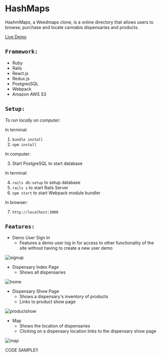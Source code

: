 # HashMaps

HashmMaps, a Weedmaps clone, is a online directory that allows users to browse, purchase and locate cannabis dispensaries and products.

[Live Demo](https://hash-maps.herokuapp.com/#/)

## `Framework:`
* Ruby
* Rails
* React.js
* Redux.js
* PostgresSQL
* Webpack
* Amazon AWS S3

## `Setup:`
*To run locally on computer:*

In terminal:

1. `bundle install`
2. `npm install`

In computer:

3. Start PostgreSQL to start database

In terminal: 

4. `rails db:setup` to setup database 
5. `rails s` to start Rails Server 
6. `npm start` to start Webpack module bundler

In browser: 

7. `http://localhost:3000`

## `Features:`
* Demo User Sign In
  * Features a demo user log in for access to other functionality of the site without having to create a new user
demo

![signup](https://user-images.githubusercontent.com/76984497/129398668-f497ab92-70fd-48cf-bbed-4fb782101c4e.gif "User Sign In")

* Dispensary Index Page
  * Shows all dispensaries

![home](https://user-images.githubusercontent.com/76984497/129398659-a0a84a3f-1a3c-4dd7-a37b-aae58e3b1e3b.gif "Home Page")

* Dispensary Show Page
  * Shows a dispensary's inventory of products
  * Links to product show page

![productshow](https://user-images.githubusercontent.com/76984497/129398670-c0e98ddf-643a-4bda-b0a1-03396c4def47.gif "Dispensary and Product Show Page")

* Map
  * Shows the location of dispensaries
  * Clicking on a dispensary location links to the dispensary show page

![map](https://user-images.githubusercontent.com/76984497/129398484-c89b0bc1-b6c9-4536-a424-5f786e67a71c.gif "Map")


CODE SAMPLE!!
